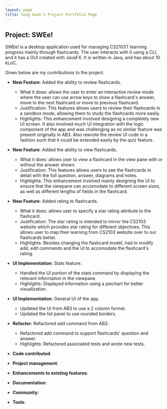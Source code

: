 ```yaml
---
layout: page
title: Song Guan's Project Portfolio Page
---
```


## Project: SWEe!

SWEe! is a desktop application used for managing CS2103T learning progress mainly through flashcards. The user interacts with it using a CLI, and it has a GUI created with JavaFX. It is written in Java, and has about 10 kLoC.

Given below are my contributions to the project.

* **New Feature**: Added the ability to review flashcards.
  * What it does: allows the user to enter an interactive review mode where the user can use arrow keys
  to show a flashcard's answer, move to the next flashcard or move to previous flashcard.
  * Justification: This features allows users to review their flashcards in a sandbox mode, allowing them to study the flashcards
  more easily.
  * Highlights: This enhancement involved designing a completely new UI screen. It also involved much UI integration with the logic component of the app and was challenging as 
  no similar feature was present originally in AB3. Also rewrote the review UI code in a fashion such that it could be extended easily by the quiz feature.

* **New Feature**: Added the ability to view flashcards.
  * What it does: allows user to view a flashcard in the view pane with or without the answer shown.
  * Justification: This features allows users to see the flashcards in detail with the full question, answer, diagrams and notes.
  * Highlights: This enhancement involved mainly designing the UI to ensure that the viewpane can accomodate to different
  screen sizes, as well as different lengths of fields in the flashcard.
  
* **New Feature**: Added rating to flashcards.
  * What it does: allows user to specify a star rating attribute to the flashcard.
  * Justification: The star rating is intended to mirror the CS2103 website which provides star rating for different objectives.
  This allows user to map their learning from CS2103 website over to our flashcards better.
  * Highlights: Besides changing the flashcard model, had to modify add, edit commands and the UI to accomodate the flashcard's rating.
  
* **UI Implementation**: Stats feature.
  * Handled the UI portion of the stats command by displaying the relevant information in the viewpane.
  * Highlights: Displayed information using a piechart for better visualization.

* **UI Implementation**: General UI of the app.
  * Updated the UI from AB3 to use a 2 column format.
  * Updated the list panel to use rounded borders.
  
* **Refactor**: Refactored add command from AB3.
  * Refactored add command to support flashcards' question and answer.
  * Highlights: Refactored associated tests and wrote new tests.



* **Code contributed**: 

* **Project management**:

* **Enhancements to existing features**:

* **Documentation**:

* **Community**:

* **Tools**:
